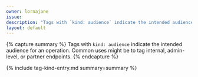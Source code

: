 ```yaml
---
owner: lornajane
issue:
description: "Tags with `kind: audience` indicate the intended audience for an operation."
layout: default
---
```


{% capture summary %}
Tags with `kind: audience` indicate the intended audience for an operation.
Common uses might be to tag internal, admin-level, or partner endpoints. 
{% endcapture %}

{% include tag-kind-entry.md summary=summary %}  
